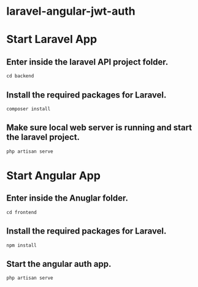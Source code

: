 # laravel-angular-jwt-auth

# Start Laravel App
## Enter inside the laravel API project folder. 
`cd backend`

## Install the required packages for Laravel.
`composer install`

## Make sure local web server is running and start the laravel project. 
`php artisan serve`


# Start Angular App
## Enter inside the Anuglar folder. 
`cd frontend`

## Install the required packages for Laravel.
`npm install`

## Start the angular auth app. 
`php artisan serve`